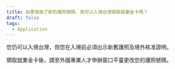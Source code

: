```yaml
---
title: 如果我換了新的護照號碼，我可以入境台灣領取就業金卡嗎？
draft: false
tags:
  - Application
---
```

您仍可以入境台灣，但您在入境前必須出示新舊護照及境外核准證明。

領取就業金卡後，請至外國專業人才申辦窗口平臺更改您的護照號碼。